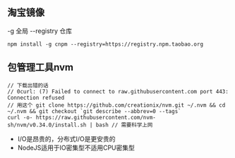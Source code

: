 ## 淘宝镜像
-g 全局
--registry 仓库
~~~
npm install -g cnpm --registry=https://registry.npm.taobao.org
~~~
## 包管理工具nvm
~~~
// 下载出错的话 
// 0curl: (7) Failed to connect to raw.githubusercontent.com port 443: Connection refused
// 用这个 git clone https://github.com/creationix/nvm.git ~/.nvm && cd ~/.nvm && git checkout `git describe --abbrev=0 --tags`
curl -o- https://raw.githubusercontent.com/nvm-sh/nvm/v0.34.0/install.sh | bash // 需要科学上网
~~~

* I/O是昂贵的，分布式I/O是更安贵的
* NodeJS适用于IO密集型不适用CPU密集型